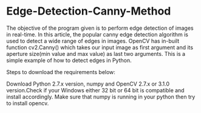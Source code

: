 # Edge-Detection-Canny-Method
The objective of the program given is to perform edge detection of images in real-time. In this article, the popular canny edge detection algorithm is used to detect a wide range of edges in images. OpenCV has in-built function cv2.Canny() which takes our input image as first argument and its aperture size(min value and max value) as last two arguments. This is a simple example of how to detect edges in Python.

Steps to download the requirements below:

Download Python 2.7.x version, numpy and OpenCV 2.7.x or 3.1.0 version.Check if your Windows either 32 bit or 64 bit is compatible and install accordingly.
Make sure that numpy is running in your python then try to install opencv.